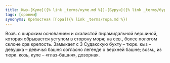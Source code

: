 ```yaml
---
title: Кыз-[Куле]({% link _terms/куле.md %})-[Бурун]({% link _terms/бурун.md %})
tags: [ороним]
synonyms: Крепостная [Гора]({% link _terms/гора.md %})
---
```


Возв. с широким основанием и скалистой пирамидальной вершиной, которая
обрывается уступом в сторону моря; на сев., более пологом склоне срв крепость.
Замыкает с З Судакскую бухту – тюрк. кыз – девушка – девичья башня согласно
легенде о верхней башне; возм., из тюрк. козь, куле – «глаз-башня», дозорная.
